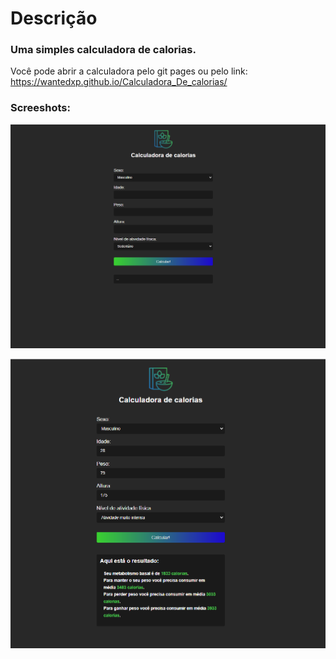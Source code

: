 # Descrição
 ### Uma simples calculadora de calorias.
 Você pode abrir a calculadora pelo git pages ou pelo link: https://wantedxp.github.io/Calculadora_De_calorias/


### Screeshots:

![alt text](https://github.com/wantedxp/Calculadora_De_calorias/blob/main/images/Screenshot_1.png)

![alt text](https://github.com/wantedxp/Calculadora_De_calorias/blob/main/images/Screenshot_2.png)
